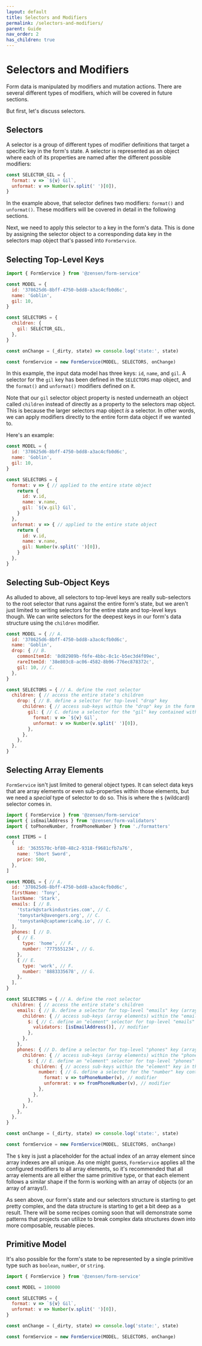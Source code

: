 ```yaml
---
layout: default
title: Selectors and Modifiers
permalink: /selectors-and-modifiers/
parent: Guide
nav_order: 2
has_children: true
---
```


# Selectors and Modifiers

Form data is manipulated by modifiers and mutation actions. There are several different types of modifiers, which will be covered in future sections.

But first, let's discuss selectors.

## Selectors

A selector is a group of different types of modifier definitions that target a specific key in the form's state. A selector is represented as an object where each of its properties are named after the different possible modifiers:

```js
const SELECTOR_GIL = {
  format: v => `${v} Gil`,
  unformat: v => Number(v.split(' ')[0]),
}
```

In the example above, that selector defines two modifiers: `format()` and `unformat()`. These modifiers will be covered in detail in the following sections.

Next, we need to apply this selector to a key in the form's data. This is done by assigning the selector object to a corresponding data key in the selectors map object that's passed into `FormService`.

## Selecting Top-Level Keys

```js
import { FormService } from '@zensen/form-service'

const MODEL = {
  id: '378625d6-8bff-4750-bdd8-a3ac4cfb0d6c',
  name: 'Goblin',
  gil: 10,
}

const SELECTORS = {
  children: {
    gil: SELECTOR_GIL,
  },
}

const onChange = (_dirty, state) => console.log('state:', state)

const formService = new FormService(MODEL, SELECTORS, onChange)
```

In this example, the input data model has three keys: `id`, `name`, and `gil`. A selector for the `gil` key has been defined in the `SELECTORS` map object, and the `format()` and `unformat()` modifiers defined on it.

Note that our `gil` selector object property is nested underneath an object called `children` instead of directly as a property to the selectors map object. This is because the larger selectors map object _is_ a selector. In other words, we can apply modifiers directly to the entire form data object if we wanted to.

Here's an example:

```js
const MODEL = {
  id: '378625d6-8bff-4750-bdd8-a3ac4cfb0d6c',
  name: 'Goblin',
  gil: 10,
}

const SELECTORS = {
  format: v => { // applied to the entire state object
    return {
      id: v.id,
      name: v.name,
      gil: `${v.gil} Gil`,
    }
  },
  unformat: v => { // applied to the entire state object
    return {
      id: v.id,
      name: v.name,
      gil: Number(v.split(' ')[0]),
    }
  },
}
```

## Selecting Sub-Object Keys

As alluded to above, all selectors to top-level keys are really sub-selectors to the root selector that runs against the entire form's state, but we aren't just limited to writing selectors for the entire state and top-level keys though. We can write selectors for the deepest keys in our form's data structure using the `children` modifier.

```js
const MODEL = { // A.
  id: '378625d6-8bff-4750-bdd8-a3ac4cfb0d6c',
  name: 'Goblin',
  drop: { // B.
    commonItemId: '8d82989b-f6fe-4bbc-8c1c-b5ec3d4f09ec',
    rareItemId: '38e803c8-ac06-4582-8b96-776ec878372c',
    gil: 10, // C.
  },
}

const SELECTORS = { // A. define the root selector
  children: { // access the entire state's children
    drop: { // B. define a selector for top-level "drop" key
      children: { // access sub-keys within the "drop" key in the form's state
        gil: { // C. define a selector for the "gil" key contained with the "drop" key
          format: v => `${v} Gil`,
          unformat: v => Number(v.split(' ')[0]),
        },
      },
    },
  },
}
```

## Selecting Array Elements

`FormService` isn't just limited to general object types. It can select data keys that are array elements or even sub-properties within those elements, but we need a _special_ type of selector to do so. This is where the `$` (wildcard) selector comes in.


```js
import { FormService } from '@zensen/form-service'
import { isEmailAddress } from '@zensen/form-validators'
import { toPhoneNumber, fromPhoneNumber } from './formatters'

const ITEMS = [
  {
    id: '3635570c-bf80-48c2-9318-f9681cfb7a76',
    name: 'Short Sword',
    price: 500,
  },
]

const MODEL = { // A.
  id: '378625d6-8bff-4750-bdd8-a3ac4cfb0d6c',
  firstName: 'Tony',
  lastName: 'Stark',
  emails: [ // B.
    'tstark@starkindustries.com', // C.
    'tonystark@avengers.org', // C.
    'tonystank@captamericahq.io', // C.
  ],
  phones: [ // D.
    { // E.
      type: 'home', // F.
      number: '7775551234', // G.
    },
    { // E.
      type: 'work', // F.
      number: '8883335678', // G.
    },
  ],
}

const SELECTORS = { // A. define the root selector
  children: { // access the entire state's children
    emails: { // B. define a selector for top-level "emails" key (array)
      children: { // access sub-keys (array elements) within the "emails" key in the form's state
        $: { // C. define an "element" selector for top-level "emails" key
          validators: [isEmailAddress()], // modifier
        },
      },
    },
    phones: { // D. define a selector for top-level "phones" key (array)
      children: { // access sub-keys (array elements) within the "phones" key in the form's state
        $: { // E. define an "element" selector for top-level "phones" key
          children: { // access sub-keys within the "element" key in the form's state
            number: { // G. define a selector for the "number" key contained within the "element" key
              format: v => toPhoneNumber(v), // modifier
              unformrat: v => fromPhoneNumber(v), // modifier
            },
          },
        },
      },
    },
  },
}

const onChange = (_dirty, state) => console.log('state:', state)

const formService = new FormService(MODEL, SELECTORS, onChange)
```

The `$` key is just a placeholder for the actual index of an array element since array indexes are all unique. As one might guess, `FormService` applies all the configured modifiers to all array elements, so it's recommended that all array elements are all either the same primitive type, or that each element follows a similar shape if the form is working with an array of objects (or an array of arrays!).

As seen above, our form's state and our selectors structure is starting to get pretty complex, and the data structure is starting to get a bit deep as a result. There will be some recipes coming soon that will demonstrate some patterns that projects can utilize to break complex data structures down into more composable, reusable pieces.

## Primitive Model

It's also possible for the form's state to be represented by a single primitive type such as `boolean`, `number`, or `string`.

```js
import { FormService } from '@zensen/form-service'

const MODEL = 100000

const SELECTORS = {
  format: v => `${v} Gil`,
  unformat: v => Number(v.split(' ')[0]),
}

const onChange = (_dirty, state) => console.log('state:', state)

const formService = new FormService(MODEL, SELECTORS, onChange)
```
